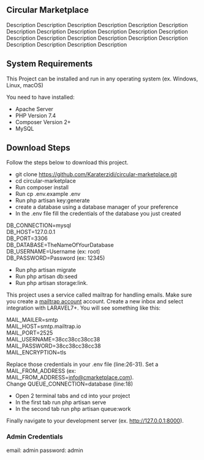 ## Circular Marketplace

Description Description Description Description Description Description Description Description Description Description Description Description Description Description Description Description Description Description Description Description Description Description

## System Requirements

This Project can be installed and run in any operating system (ex. Windows, Linux, macOS)

You need to have installed:
- Apache Server
- PHP Version 7.4
- Composer Version 2+
- MySQL

## Download Steps

Follow the steps below to download this project.

- git clone https://github.com/Karaterzidi/circular-marketplace.git
- cd circular-marketplace
- Run composer install
- Run cp .env.example .env
- Run php artisan key:generate
- create a database using a database manager of your preference
- In the .env file fill the credentials of the database you just created
 
 DB_CONNECTION=mysql<br/>
 DB_HOST=127.0.0.1<br/>
 DB_PORT=3306<br/>
 DB_DATABASE=TheNameOfYourDatabase<br/>
 DB_USERNAME=Username (ex: root)<br/>
 DB_PASSWORD=Password (ex: 12345)

- Run php artisan migrate
- Run php artisan db:seed
- Run php artisan storage:link.

This project uses a service called mailtrap for handling emails. Make sure you create a [mailtrap account](https://mailtrap.io/) account. Create a new inbox and select integration with LARAVEL7+. You will see something like this:

MAIL_MAILER=smtp<br/>
MAIL_HOST=smtp.mailtrap.io<br/>
MAIL_PORT=2525<br/>
MAIL_USERNAME=38cc38cc38cc38<br/>
MAIL_PASSWORD=38cc38cc38cc38<br/>
MAIL_ENCRYPTION=tls<br/>

Replace those credentials in your .env file (line:26-31). Set a MAIL_FROM_ADDRESS (ex: MAIL_FROM_ADDRESS=info@cmarketplace.com).<br/>
Change QUEUE_CONNECTION=database (line:18)


- Open 2 terminal tabs and cd into your project
- In the first tab run php artisan serve
- In the second tab run php artisan queue:work

Finally navigate to your development server (ex. http://127.0.0.1:8000). 

### Admin Credentials

email: admin
password: admin

